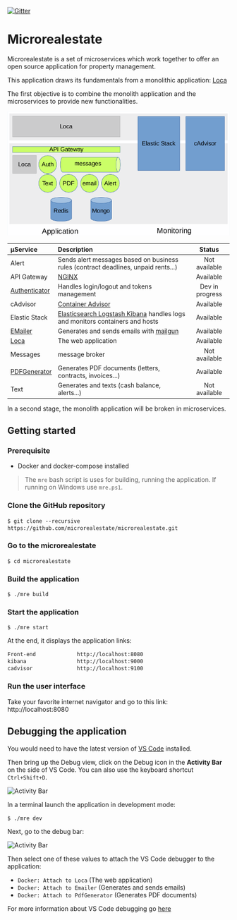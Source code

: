 [![Gitter](https://badges.gitter.im/Join%20Chat.svg)](https://gitter.im/microrealestate)

# Microrealestate

Microrealestate is a set of microservices which work together to offer an open source application for property management.

This application draws its fundamentals from a monolithic application: [Loca](https://github.com/camelaissani/loca)

The first objective is to combine the monolith application and the microservices to provide new functionalities.

![overview](./picture/overview.png)

| µService                                                              | Description                                                                                                      | Status          |
| :-------------------------------------------------------------------- | :--------------------------------------------------------------------------------------------------------------- | :-------------: |
| Alert                                                                 | Sends alert messages based on business rules (contract deadlines, unpaid rents...)                               | Not available   |
| API Gateway                                                           | [NGINX](https://github.com/microrealestate/authenticator.git)                                                    | Available       |
| [Authenticator](https://github.com/microrealestate/authenticator)     | Handles login/logout and tokens management                                                                       | Dev in progress |
| cAdvisor                                                              | [Container Advisor](https://github.com/google/cadvisor)                                                          | Available       |
| Elastic Stack                                                         | [Elasticsearch Logstash Kibana](https://www.elastic.co//products) handles logs and monitors containers and hosts | Available       |
| [EMailer](https://github.com/microrealestate/emailer)                 | Generates and sends emails with [mailgun](https://www.mailgun.com/)                                              | Available       |
| [Loca](https://github.com/camelaissani/loca)                          | The web application                                                                                              | Available       |
| Messages                                                              | message broker                                                                                                   | Not available   |
| [PDFGenerator](https://github.com/microrealestate/pdfgenerator)       | Generates PDF documents (letters, contracts, invoices...)                                                        | Available       |
| Text                                                                  | Generates and texts (cash balance, alerts...)                                                                    | Not available   |


In a second stage, the monolith application will be broken in microservices.

## Getting started

### Prerequisite
- Docker and docker-compose installed

> The `mre` bash script is uses for building, running the application. If running on Windows use `mre.ps1`.

### Clone the GitHub repository
```shell
$ git clone --recursive https://github.com/microrealestate/microrealestate.git
```

### Go to the microrealestate
```shell
$ cd microrealestate
```

### Build the application
```shell
$ ./mre build
```

### Start the application
```shell
$ ./mre start
```

At the end, it displays the application links:

```shell
Front-end             http://localhost:8080
kibana                http://localhost:9000
cadvisor              http://localhost:9100
```

### Run the user interface

Take your favorite internet navigator and go to this link: http://localhost:8080

## Debugging the application

You would need to have the latest version of [VS Code](https://code.visualstudio.com/) installed.

Then bring up the Debug view, click on the Debug icon in the **Activity Bar** on the side of VS Code. You can also use the keyboard shortcut `Ctrl+Shift+D`.

![Activity Bar](https://code.visualstudio.com/assets/docs/editor/debugging/debugicon.png)

In a terminal launch the application in development mode:

```shell
$ ./mre dev
```

Next, go to the debug bar:

![Activity Bar](https://code.visualstudio.com/assets/docs/editor/debugging/launch-configuration.png)

Then select one of these values to attach the VS Code debugger to the application:

- `Docker: Attach to Loca` (The web application)
- `Docker: Attach to Emailer` (Generates and sends emails)
- `Docker: Attach to PdfGenerator` (Generates PDF documents)

For more information about VS Code debugging go [here](https://code.visualstudio.com/Docs/editor/debugging#_debug-actions)

